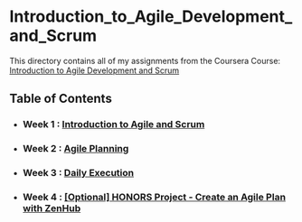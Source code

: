 # Introduction_to_Agile_Development_and_Scrum
This directory contains all of my assignments from the Coursera Course: [Introduction to Agile Development and Scrum](https://www.coursera.org/learn/agile-development-and-scrum/home/info)
## Table of Contents 
* ### Week 1 : [Introduction to Agile and Scrum](https://www.coursera.org/learn/agile-development-and-scrum/home/week/1)
* ### Week 2 : [Agile Planning](https://www.coursera.org/learn/agile-development-and-scrum/home/week/2)
* ### Week 3 : [ Daily Execution](https://www.coursera.org/learn/agile-development-and-scrum/home/week/3)
* ### Week 4 : [[Optional] HONORS Project - Create an Agile Plan with ZenHub](https://www.coursera.org/learn/agile-development-and-scrum/home/week/4)
